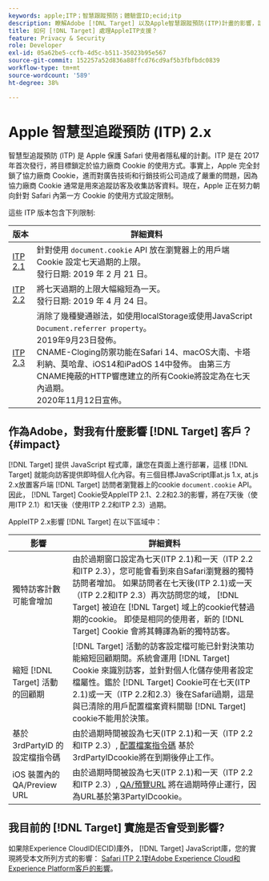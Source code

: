 ```yaml
---
keywords: apple;ITP；智慧跟蹤預防；體驗雲ID;ecid;itp
description: 瞭解Adobe [!DNL Target] 以及Apple智慧跟蹤預防(ITP)計畫的影響，該計畫旨在保護Safari用戶的隱私。
title: 如何 [!DNL Target] 處理AppleITP支援？
feature: Privacy & Security
role: Developer
exl-id: 05a62be5-ccfb-4d5c-b511-35023b95e567
source-git-commit: 152257a52d836a88ffcd76cd9af5b3fbfbdc0839
workflow-type: tm+mt
source-wordcount: '589'
ht-degree: 38%

---
```


# Apple 智慧型追蹤預防 (ITP) 2.x

智慧型追蹤預防 (ITP) 是 Apple 保護 Safari 使用者隱私權的計劃。ITP 是在 2017 年首次發行，將目標鎖定於協力廠商 Cookie 的使用方式。事實上，Apple 完全封鎖了協力廠商 Cookie，進而對廣告技術和行銷技術公司造成了嚴重的問題，因為協力廠商 Cookie 通常是用來追蹤訪客及收集訪客資料。現在，Apple 正在努力朝向針對 Safari 內第一方 Cookie 的使用方式設定限制。

這些 ITP 版本包含下列限制:

| 版本 | 詳細資料 |
| --- | --- |
| [ITP 2.1](https://webkit.org/blog/8613/intelligent-tracking-prevention-2-1/) | 針對使用 `document.cookie` API 放在瀏覽器上的用戶端 Cookie 設定七天過期的上限。<br>發行日期: 2019 年 2 月 21 日。 |
| [ITP 2.2](https://webkit.org/blog/8828/intelligent-tracking-prevention-2-2/) | 將七天過期的上限大幅縮短為一天。<br>發行日期: 2019 年 4 月 24 日。 |
| [ITP 2.3](https://webkit.org/blog/9521/intelligent-tracking-prevention-2-3/) | 消除了幾種變通辦法，如使用localStorage或使用JavaScript `Document.referrer property`。<br>2019年9月23日發佈。<br>CNAME-Cloging防禦功能在Safari 14、macOS大南、卡塔利納、莫哈韋、iOS14和iPadOS 14中發佈。 由第三方CNAME掩蔽的HTTP響應建立的所有Cookie將設定為在七天內過期。<br>2020年11月12日宣佈。 |

## 作為Adobe，對我有什麼影響 [!DNL Target] 客戶？ {#impact}

[!DNL Target] 提供 JavaScript 程式庫，讓您在頁面上進行部署，這樣 [!DNL Target] 就能向訪客提供即時個人化內容。有三個目標JavaScript庫at.js 1.x, at.js 2.x放置客戶端 [!DNL Target] 訪問者瀏覽器上的cookie `document.cookie` API。 因此， [!DNL Target] Cookie受AppleITP 2.1、2.2和2.3的影響，將在7天後（使用ITP 2.1）和1天後（使用ITP 2.2和ITP 2.3）過期。

AppleITP 2.x影響 [!DNL Target] 在以下區域中：

| 影響 | 詳細資料 |
| --- | --- |
| 獨特訪客計數可能會增加 | 由於過期窗口設定為七天(ITP 2.1)和一天（ITP 2.2和ITP 2.3），您可能會看到來自Safari瀏覽器的獨特訪問者增加。 如果訪問者在七天後(ITP 2.1)或一天（ITP 2.2和ITP 2.3）再次訪問您的域， [!DNL Target] 被迫在 [!DNL Target] 域上的cookie代替過期的cookie。 即使是相同的使用者，新的 [!DNL Target] Cookie 會將其轉譯為新的獨特訪客。 |
| 縮短 [!DNL Target] 活動的回顧期 | [!DNL Target] 活動的訪客設定檔可能已針對決策功能縮短回顧期間。系統會運用 [!DNL Target] Cookie 來識別訪客，並針對個人化儲存使用者設定檔屬性。鑑於 [!DNL Target] Cookie可在七天(ITP 2.1)或一天（ITP 2.2和2.3）後在Safari過期，這是與已清除的用戶配置檔案資料關聯 [!DNL Target] cookie不能用於決策。 |
| 基於 3rdPartyID 的設定檔指令碼 | 由於過期時間被設為七天(ITP 2.1)和一天（ITP 2.2和ITP 2.3）, [配置檔案指令碼](/help/main/c-target/c-visitor-profile/profile-parameters.md) 基於3rdPartyIDcookie將在到期後停止工作。 |
| iOS 裝置內的 QA/Preview URL | 由於過期時間被設為七天(ITP 2.1)和一天（ITP 2.2和ITP 2.3）, [QA/預覽URL](/help/main/c-activities/c-activity-qa/activity-qa.md) 將在過期時停止運行，因為URL基於第3PartyIDcookie。 |

## 我目前的 [!DNL Target] 實施是否會受到影響?

如果除Experience CloudID(ECID)庫外， [!DNL Target] JavaScript庫，您的實現將受本文所列方式的影響： [Safari ITP 2.1對Adobe Experience Cloud和Experience Platform客戶的影響](https://medium.com/adobetech/safari-itp-2-1-impact-on-adobe-experience-cloud-customers-9439cecb55ac)。
